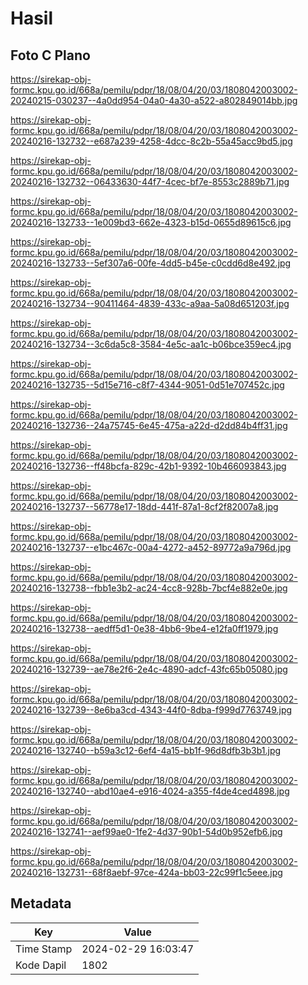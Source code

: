 # Hasil

## Foto C Plano

https://sirekap-obj-formc.kpu.go.id/668a/pemilu/pdpr/18/08/04/20/03/1808042003002-20240215-030237--4a0dd954-04a0-4a30-a522-a802849014bb.jpg

https://sirekap-obj-formc.kpu.go.id/668a/pemilu/pdpr/18/08/04/20/03/1808042003002-20240216-132732--e687a239-4258-4dcc-8c2b-55a45acc9bd5.jpg

https://sirekap-obj-formc.kpu.go.id/668a/pemilu/pdpr/18/08/04/20/03/1808042003002-20240216-132732--06433630-44f7-4cec-bf7e-8553c2889b71.jpg

https://sirekap-obj-formc.kpu.go.id/668a/pemilu/pdpr/18/08/04/20/03/1808042003002-20240216-132733--1e009bd3-662e-4323-b15d-0655d89615c6.jpg

https://sirekap-obj-formc.kpu.go.id/668a/pemilu/pdpr/18/08/04/20/03/1808042003002-20240216-132733--5ef307a6-00fe-4dd5-b45e-c0cdd6d8e492.jpg

https://sirekap-obj-formc.kpu.go.id/668a/pemilu/pdpr/18/08/04/20/03/1808042003002-20240216-132734--90411464-4839-433c-a9aa-5a08d651203f.jpg

https://sirekap-obj-formc.kpu.go.id/668a/pemilu/pdpr/18/08/04/20/03/1808042003002-20240216-132734--3c6da5c8-3584-4e5c-aa1c-b06bce359ec4.jpg

https://sirekap-obj-formc.kpu.go.id/668a/pemilu/pdpr/18/08/04/20/03/1808042003002-20240216-132735--5d15e716-c8f7-4344-9051-0d51e707452c.jpg

https://sirekap-obj-formc.kpu.go.id/668a/pemilu/pdpr/18/08/04/20/03/1808042003002-20240216-132736--24a75745-6e45-475a-a22d-d2dd84b4ff31.jpg

https://sirekap-obj-formc.kpu.go.id/668a/pemilu/pdpr/18/08/04/20/03/1808042003002-20240216-132736--ff48bcfa-829c-42b1-9392-10b466093843.jpg

https://sirekap-obj-formc.kpu.go.id/668a/pemilu/pdpr/18/08/04/20/03/1808042003002-20240216-132737--56778e17-18dd-441f-87a1-8cf2f82007a8.jpg

https://sirekap-obj-formc.kpu.go.id/668a/pemilu/pdpr/18/08/04/20/03/1808042003002-20240216-132737--e1bc467c-00a4-4272-a452-89772a9a796d.jpg

https://sirekap-obj-formc.kpu.go.id/668a/pemilu/pdpr/18/08/04/20/03/1808042003002-20240216-132738--fbb1e3b2-ac24-4cc8-928b-7bcf4e882e0e.jpg

https://sirekap-obj-formc.kpu.go.id/668a/pemilu/pdpr/18/08/04/20/03/1808042003002-20240216-132738--aedff5d1-0e38-4bb6-9be4-e12fa0ff1979.jpg

https://sirekap-obj-formc.kpu.go.id/668a/pemilu/pdpr/18/08/04/20/03/1808042003002-20240216-132739--ae78e2f6-2e4c-4890-adcf-43fc65b05080.jpg

https://sirekap-obj-formc.kpu.go.id/668a/pemilu/pdpr/18/08/04/20/03/1808042003002-20240216-132739--8e6ba3cd-4343-44f0-8dba-f999d7763749.jpg

https://sirekap-obj-formc.kpu.go.id/668a/pemilu/pdpr/18/08/04/20/03/1808042003002-20240216-132740--b59a3c12-6ef4-4a15-bb1f-96d8dfb3b3b1.jpg

https://sirekap-obj-formc.kpu.go.id/668a/pemilu/pdpr/18/08/04/20/03/1808042003002-20240216-132740--abd10ae4-e916-4024-a355-f4de4ced4898.jpg

https://sirekap-obj-formc.kpu.go.id/668a/pemilu/pdpr/18/08/04/20/03/1808042003002-20240216-132741--aef99ae0-1fe2-4d37-90b1-54d0b952efb6.jpg

https://sirekap-obj-formc.kpu.go.id/668a/pemilu/pdpr/18/08/04/20/03/1808042003002-20240216-132731--68f8aebf-97ce-424a-bb03-22c99f1c5eee.jpg


## Metadata

| Key        | Value               |
| ---------- | ------------------- |
| Time Stamp | 2024-02-29 16:03:47 |
| Kode Dapil | 1802                |



